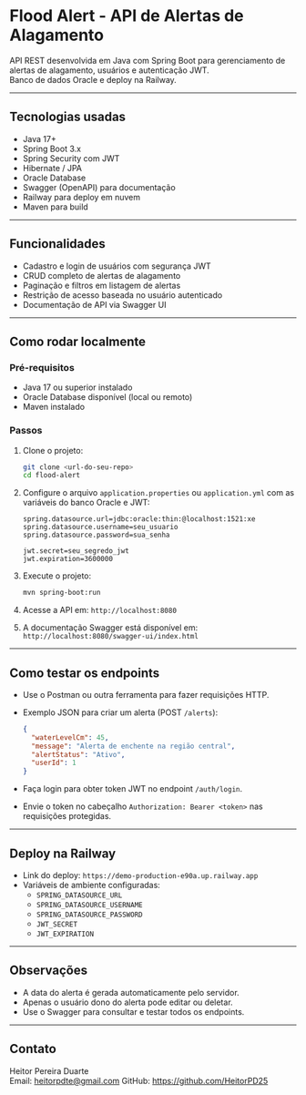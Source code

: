 
# Flood Alert - API de Alertas de Alagamento

API REST desenvolvida em Java com Spring Boot para gerenciamento de alertas de alagamento, usuários e autenticação JWT.  
Banco de dados Oracle e deploy na Railway.

---

## Tecnologias usadas

- Java 17+
- Spring Boot 3.x
- Spring Security com JWT
- Hibernate / JPA
- Oracle Database
- Swagger (OpenAPI) para documentação
- Railway para deploy em nuvem
- Maven para build

---

## Funcionalidades

- Cadastro e login de usuários com segurança JWT
- CRUD completo de alertas de alagamento
- Paginação e filtros em listagem de alertas
- Restrição de acesso baseada no usuário autenticado
- Documentação de API via Swagger UI

---

## Como rodar localmente

### Pré-requisitos

- Java 17 ou superior instalado
- Oracle Database disponível (local ou remoto)
- Maven instalado

### Passos

1. Clone o projeto:
   ```bash
   git clone <url-do-seu-repo>
   cd flood-alert
   ```

2. Configure o arquivo `application.properties` ou `application.yml` com as variáveis do banco Oracle e JWT:
   ```properties
   spring.datasource.url=jdbc:oracle:thin:@localhost:1521:xe
   spring.datasource.username=seu_usuario
   spring.datasource.password=sua_senha

   jwt.secret=seu_segredo_jwt
   jwt.expiration=3600000
   ```

3. Execute o projeto:
   ```bash
   mvn spring-boot:run
   ```

4. Acesse a API em: `http://localhost:8080`

5. A documentação Swagger está disponível em:  
   `http://localhost:8080/swagger-ui/index.html`

---

## Como testar os endpoints

- Use o Postman ou outra ferramenta para fazer requisições HTTP.
- Exemplo JSON para criar um alerta (POST `/alerts`):
  ```json
  {
    "waterLevelCm": 45,
    "message": "Alerta de enchente na região central",
    "alertStatus": "Ativo",
    "userId": 1
  }
  ```

- Faça login para obter token JWT no endpoint `/auth/login`.
- Envie o token no cabeçalho `Authorization: Bearer <token>` nas requisições protegidas.

---

## Deploy na Railway

- Link do deploy: `https://demo-production-e90a.up.railway.app`
- Variáveis de ambiente configuradas:
  - `SPRING_DATASOURCE_URL`
  - `SPRING_DATASOURCE_USERNAME`
  - `SPRING_DATASOURCE_PASSWORD`
  - `JWT_SECRET`
  - `JWT_EXPIRATION`

---

## Observações

- A data do alerta é gerada automaticamente pelo servidor.
- Apenas o usuário dono do alerta pode editar ou deletar.
- Use o Swagger para consultar e testar todos os endpoints.

---

## Contato

Heitor Pereira Duarte  
Email: heitorpdte@gmail.com 
GitHub: https://github.com/HeitorPD25
